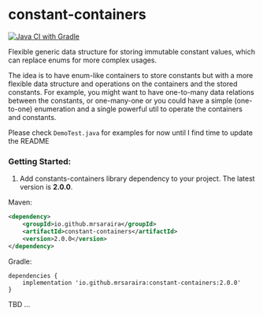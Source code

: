 # constant-containers
[![Java CI with Gradle](https://github.com/mrsaraira/constant-containers/actions/workflows/gradle.yml/badge.svg)](https://github.com/mrsaraira/constant-containers/actions/workflows/gradle.yml)

Flexible generic data structure for storing immutable constant values, which can replace enums for more complex usages.

The idea is to have enum-like containers to store constants but with a more flexible data structure and operations on the containers and the stored constants. 
For example, you might want to have one-to-many data relations between the constants, or one-many-one or you could have a simple (one-to-one) enumeration and a single powerful util to operate the containers and constants.

Please check `DemoTest.java` for examples for now until I find time to update the README

### Getting Started:

1. Add constants-containers library dependency to your project. The latest version is **2.0.0**.

Maven:
```xml
<dependency>
    <groupId>io.github.mrsaraira</groupId>
    <artifactId>constant-containers</artifactId>
    <version>2.0.0</version>
</dependency>
```

Gradle:
```
dependencies {
    implementation 'io.github.mrsaraira:constant-containers:2.0.0'
}
```

TBD ...
